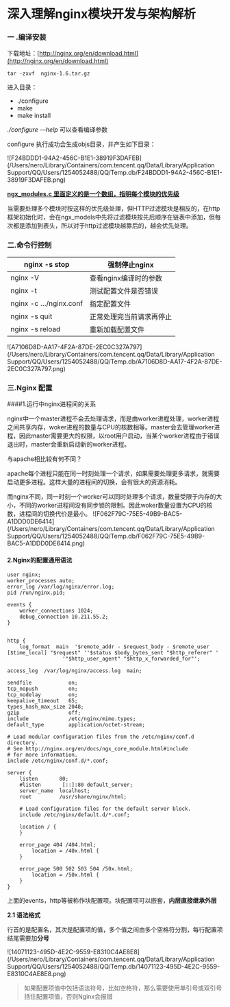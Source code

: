 # 深入理解nginx模块开发与架构解析

### 一 .编译安装

下载地址：[http://nginx.org/en/download.html](http://nginx.org/en/download.html)

`tar -zxvf  nginx-1.6.tar.gz`

进入目录：

* ./configure
* make
* make install

_./configure —help_ 可以查看编译参数

configure 执行成功会生成objs目录，并产生如下目录：

​					 ![F24BDDD1-94A2-456C-B1E1-38919F3DAFEB](/Users/nero/Library/Containers/com.tencent.qq/Data/Library/Application Support/QQ/Users/1254052488/QQ/Temp.db/F24BDDD1-94A2-456C-B1E1-38919F3DAFEB.png)

**<u>ngx_modules.c 里面定义的是一个数组，指明每个模块的优先级</u>**

当需要处理多个模块时按这样的优先级处理，但HTTP过滤模块是相反的，在http框架初始化时，会在ngx_models中先将过滤模块按先后顺序在链表中添加，但每次都是添加到表头，所以对于http过滤模块越靠后的，越会优先处理。



### 二.命令行控制

| nginx -s stop           | 强制停止nginx     |
| ----------------------- | ------------- |
| nginx -V                | 查看nginx编译时的参数 |
| nginx -t                | 测试配置文件是否错误    |
| nginx  -c  …/nginx.conf | 指定配置文件        |
| nginx -s quit           | 正常处理完当前请求再停止  |
| nginx -s reload         | 重新加载配置文件      |

 ![A7106D8D-AA17-4F2A-87DE-2EC0C327A797](/Users/nero/Library/Containers/com.tencent.qq/Data/Library/Application Support/QQ/Users/1254052488/QQ/Temp.db/A7106D8D-AA17-4F2A-87DE-2EC0C327A797.png)



### 三.Nginx 配置

####1.运行中nginx进程间的关系

​    nginx中一个master进程不会去处理请求，而是由worker进程处理，worker进程之间共享内存，woker进程的数量与CPU的核数相等。master会去管理worker进程，因此master需要更大的权限，以root用户启动，当某个worker进程由于错误退出时，master会重新启动新的worker进程。

与apache相比较有何不同？

​    apache每个进程只能在同一时刻处理一个请求，如果需要处理更多请求，就需要启动更多进程。这样大量的进程间的切换，会有很大的资源消耗。

​    而nginx不同，同一时刻一个worker可以同时处理多个请求，数量受限于内存的大小，不同的worker进程间没有同步锁的限制。因此woker数量设置为CPU的核数，进程间的切换代价是最小。 ![F062F79C-75E5-49B9-BAC5-A1DDD0DE6414](/Users/nero/Library/Containers/com.tencent.qq/Data/Library/Application Support/QQ/Users/1254052488/QQ/Temp.db/F062F79C-75E5-49B9-BAC5-A1DDD0DE6414.png)

#### 2.Nginx的配置通用语法

```nginx
user nginx;
worker_processes auto;
error_log /var/log/nginx/error.log;
pid /run/nginx.pid;

events {
    worker_connections 1024;
    debug_connection 10.211.55.2;
}


http {
	log_format  main  '$remote_addr - $request_body - $remote_user 	[$time_local] "$request" ''$status $body_bytes_sent "$http_referer" '
                  '"$http_user_agent" "$http_x_forwarded_for"';

access_log  /var/log/nginx/access.log  main;

sendfile            on;
tcp_nopush          on;
tcp_nodelay         on;
keepalive_timeout   65;
types_hash_max_size 2048;
gzip                off;
include             /etc/nginx/mime.types;
default_type        application/octet-stream;

# Load modular configuration files from the /etc/nginx/conf.d directory.
# See http://nginx.org/en/docs/ngx_core_module.html#include
# for more information.
include /etc/nginx/conf.d/*.conf;

server {
    listen       80;
    #listen       [::]:80 default_server;
    server_name  localhost;
    root         /usr/share/nginx/html;

    # Load configuration files for the default server block.
    include /etc/nginx/default.d/*.conf;

    location / {
    }

    error_page 404 /404.html;
        location = /40x.html {
    }

    error_page 500 502 503 504 /50x.html;
        location = /50x.html {
    }
}
```

上面的events，http等被称作块配置项。块配置项可以嵌套，**内层直接继承外层**

**2.1 语法格式**

行首的是配置名，其次是配置项的值，多个值之间由多个空格符分割，每行配置项结尾需要加**分号**

 ![14071123-495D-4E2C-9559-E8310C4AE8E8](/Users/nero/Library/Containers/com.tencent.qq/Data/Library/Application Support/QQ/Users/1254052488/QQ/Temp.db/14071123-495D-4E2C-9559-E8310C4AE8E8.png)

> 如果配置项值中包括语法符号，比如空格符，那么需要使用单引号或双引号括住配置项值，否则Nginx会报错

